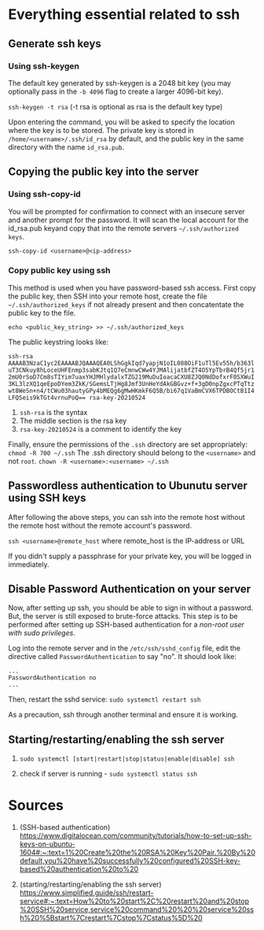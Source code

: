 # Everything essential related to ssh

## Generate ssh keys

### Using ssh-keygen

The default key generated by ssh-keygen is a 2048 bit key (you may optionally pass in the `-b 4096` flag to create a larger 4096-bit key).

`ssh-keygen -t rsa` (-t rsa is optional as rsa is the default key type)

Upon entering the command, you will be asked to specify the location where the key 
is to be stored. The private key is stored in `/home/<username>/.ssh/id_rsa` by 
default, and the public key in the same directory with the name `id_rsa.pub`.


## Copying the public key into the server

### Using ssh-copy-id
You will be prompted for confirmation to connect with an insecure server 
and another prompt for the password. It will scan the local account for the 
id_rsa.pub keyand copy that into the remote servers `~/.ssh/authorized keys`.

`ssh-copy-id <username>@<ip-address>`

### Copy public key using ssh
This method is used when you have password-based ssh access. First copy the 
public key, then SSH into your remote host, create the file 
`~/.ssh/authorized_keys` if not already present and then concatentate the 
public key to the file.

`echo <public_key_string> >> ~/.ssh/authorized_keys`

The public keystring looks like:

`ssh-rsa AAAAB3NzaC1yc2EAAAABJQAAAQEA0LShGgkIqd7yapjN1oIL088OiF1uTl5Ev55h/b363luT3CNkuy8hLoceUHFEnmp3sabKJtq1Q7eCmnwCWw4YJMAlijatbfZT4O5YpTbrB4Qf5jr12mU0rSoD7Cm8sTIYim7uaxYHJMHlydalxTZG219MuDuIoacaCXU8ZJQ0NdDofxrF0SXWuI3KL3lzXQ1qeEpoDYem3ZkK/SGemsLTjHg8Jmf3UnHeYdAkGBGvz+f+3gD0npZgxcPTqTtzwt8WeSn+n4/tCWu03hautyGPy4bMEQg6gMwHKmkF6Q5B/bi67q1VaBmCVX6TPDBOCtB1I4LFQSeis9kTGt4vrnuPoQ== rsa-key-20210524`

1. `ssh-rsa` is the syntax
2. The middle section is the rsa key
3. `rsa-key-20210524` is a comment to identify the key

Finally, ensure the permissions of the `.ssh` directory are set appropriately:
`chmod -R 700 ~/.ssh`
The .ssh directory should belong to the `<username>` and not `root`.
`chown -R <username>:<username> ~/.ssh`

## Passwordless authentication to Ubunutu server using SSH keys

After following the above steps, you can ssh into the remote host without the 
remote host without the remote account's password.

`ssh <username>@remote_host` where remote_host is the IP-address or URL

If you didn't supply a passphrase for your private key, you will be logged in 
immediately.

## Disable Password Authentication on your server

Now, after setting up ssh, you should be able to sign in without a password. But, 
the server is still exposed to brute-force attacks. This step is to be performed after setting up SSH-based authentication for a *non-root user with sudo privileges*.

Log into the remote server and in the `/etc/ssh/sshd_config` file, edit the directive called `PasswordAuthentication` to say "no". It should look like:

```
...
PasswordAuthentication no
...
```

Then, restart the sshd service:
`sudo systemctl restart ssh`

As a precaution, ssh through another terminal and ensure it is working.

## Starting/restarting/enabling the ssh server

1. `sudo systemctl [start|restart|stop|status|enable|disable] ssh`

1. check if server is running - `sudo systemctl status ssh`

# Sources
1. (SSH-based authentication) https://www.digitalocean.com/community/tutorials/how-to-set-up-ssh-keys-on-ubuntu-1604#:~:text=1%20Create%20the%20RSA%20Key%20Pair.%20By%20default,you%20have%20successfully%20configured%20SSH-key-based%20authentication%20to%20

1. (starting/restarting/enabling the ssh server) https://www.simplified.guide/ssh/restart-service#:~:text=How%20to%20start%2C%20restart%20and%20stop%20SSH%20service,service%20command%20%20%20service%20ssh%20%5Bstart%7Crestart%7Cstop%7Cstatus%5D%20